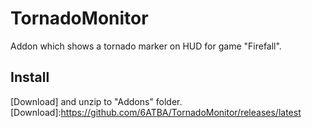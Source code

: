 # TornadoMonitor
Addon which shows a tornado marker on HUD for game "Firefall".

## Install
[Download] and unzip to "Addons" folder.
[Download]:https://github.com/6ATBA/TornadoMonitor/releases/latest
